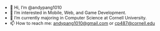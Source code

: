 - 👋 Hi, I’m @andypang1010
- 👀 I’m interested in Mobile, Web, and Game Development.
- 🌱 I’m currently majoring in Computer Science at Cornell University.
- 📫 How to reach me: andypang1010@gmail.com or cp487@cornell.edu

<!---
andypang1010/andypang1010 is a ✨ special ✨ repository because its `README.md` (this file) appears on your GitHub profile.
You can click the Preview link to take a look at your changes.
--->
